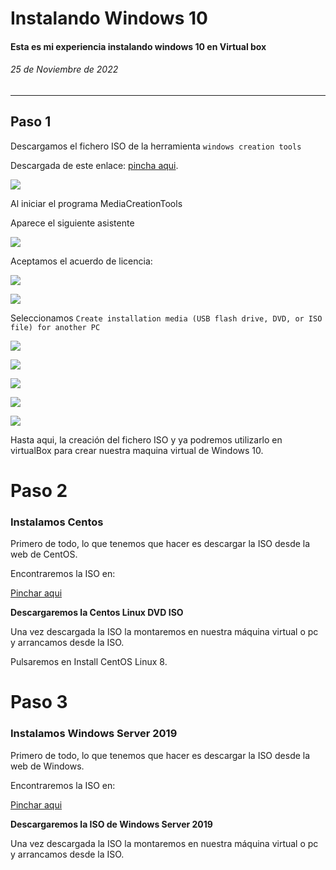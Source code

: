 # Instalando Windows 10
#### Esta es mi experiencia instalando windows 10 en Virtual box

###### 25 de Noviembre de 2022

------

## Paso 1
Descargamos el fichero ISO de la herramienta
``windows creation tools``

Descargada de este enlace: [pincha aqui](https://www.microsoft.com/es-es/software-download/windows10).

![](img/img01.png)



Al iniciar el programa MediaCreationTools

Aparece el siguiente asistente

![](img/img02.png)

Aceptamos el acuerdo de licencia: 

![](img/img03.png)

![](img/img04.png)

Seleccionamos ``Create installation media (USB flash drive, DVD, or ISO file) for another PC``



![](img/img05.png)



![](img/img06.png)

![](img/img07.png)





![](img/img08.png)

![](img/img09.png)

Hasta aqui, la creación del fichero ISO y ya podremos utilizarlo en virtualBox para crear nuestra maquina virtual de Windows 10.



# Paso 2

### Instalamos Centos

Primero de todo, lo que tenemos que hacer es descargar la ISO desde la web de CentOS. 

Encontraremos la ISO en:

[Pinchar aqui](https://www.centos.org/download/)

**Descargaremos la Centos Linux DVD ISO**

Una vez descargada la ISO la montaremos en nuestra máquina virtual o pc y arrancamos desde la ISO.

Pulsaremos en Install CentOS Linux 8.



# Paso 3

### Instalamos Windows Server 2019

Primero de todo, lo que tenemos que hacer es descargar la ISO desde la web de Windows. 

Encontraremos la ISO en:

[Pinchar aqui](https://www.microsoft.com/es-es/evalcenter/download-windows-server-2019)

**Descargaremos la ISO de Windows Server 2019**

Una vez descargada la ISO la montaremos en nuestra máquina virtual o pc y arrancamos desde la ISO.







